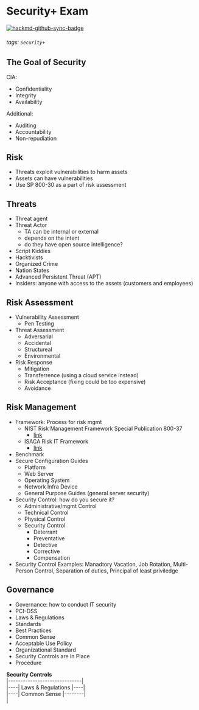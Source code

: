 # Security+ Exam

[![hackmd-github-sync-badge](https://hackmd.io/EfVD8iqVTlmv0RCmuEDHuw/badge)](https://hackmd.io/EfVD8iqVTlmv0RCmuEDHuw)


###### tags: `Security+`

## The Goal of Security
CIA:
- Confidentiality
- Integrity
- Availability

Additional:
- Auditing
- Accountability
- Non-repudiation

## Risk
- Threats exploit vulnerabilities to harm assets
- Assets can have vulnerabilities
- Use SP 800-30 as a part of risk assessment

## Threats
- Threat agent
- Threat Actor
    - TA can be internal or external
    - depends on the intent
    - do they have open source intelligence?
- Script Kiddies
- Hacktivists
- Organized Crime
- Nation States
- Advanced Persistent Threat (APT)
- Insiders: anyone with access to the assets (customers and employees)

##  Risk Assessment
- Vulnerability Assessment
    - Pen Testing
- Threat Assessment
    - Adversarial
    - Accidental
    - Structureal
    - Environmental
- Risk Response
    - Mitigation
    - Transferrence (using a cloud service instead)
    - Risk Acceptance (fixing could be too expensive)
    - Avoidance

## Risk Management
- Framework: Process for risk mgmt
    - NIST Risk Management Framework Special Publication 800-37
        - [link](https://csrc.nist.gov/publications/detail/sp/800-37/rev-2/final)
    - ISACA Risk IT Framework
        - [link](https://www.isaca.org/why-isaca/about-us/newsroom/press-releases/2020/isacas-risk-it-framework-offers-a-structured-methodology)
- Benchmark
- Secure Configuration Guides
    - Platform
    - Web Server
    - Operating System
    - Network Infra Device
    - General Purpose Guides (general server security)
- Security Control: how do you secure it?
    - Administrative/mgmt Control
    - Technical Control
    - Physical Control
    - Security Control
        - Deterrant
        - Preventative
        - Detective
        - Corrective
        - Compensation
- Security Control Examples: Manadtory Vacation, Job Rotation, Multi-Person Control, Separation of duties, Principal of least priviledge

## Governance
- Governance: how to conduct IT security
- PCI-DSS
- Laws & Regulations
- Standards
- Best Practices
- Common Sense
- Acceptable Use Policy
- Organizational Standard
- Security Controls are in Place
- Procedure

**Security Controls**  
|------------------------------|  
|----| Laws & Regulations |----|  
|----| Common Sense |--------|  
| 